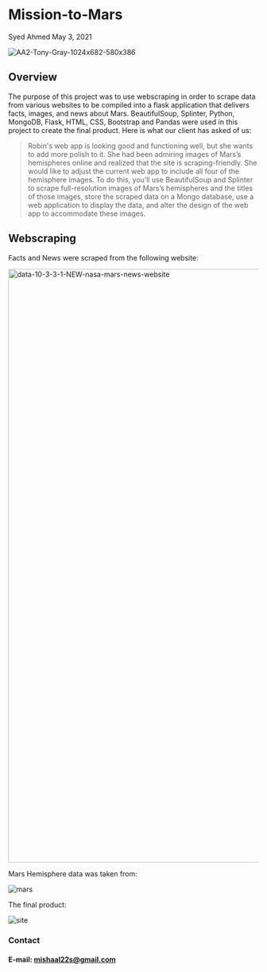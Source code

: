 # Mission-to-Mars

Syed Ahmed
May 3, 2021 

![AA2-Tony-Gray-1024x682-580x386](https://user-images.githubusercontent.com/45697471/116948697-2732cf80-ac4e-11eb-87b4-86e3b4825a1b.jpg)


## Overview 

The purpose of this project was to use webscraping in order to scrape data from various websites to be compiled into a flask application that delivers facts, images, and news about Mars. BeautifulSoup, Splinter, Python, MongoDB, Flask, HTML, CSS, Bootstrap and Pandas were used in this project to create the final product. Here is what our client has asked of us: 

> Robin's web app is looking good and functioning well, but she wants to add more polish to it. She had been admiring images of Mars’s hemispheres online and realized that the site is scraping-friendly. She would like to adjust the current web app to include all four of the hemisphere images. To do this, you’ll use BeautifulSoup and Splinter to scrape full-resolution images of Mars’s hemispheres and the titles of those images, store the scraped data on a Mongo database, use a web application to display the data, and alter the design of the web app to accommodate these images.

## Webscraping 

Facts and News were scraped from the following website: 

<img width="1192" alt="data-10-3-3-1-NEW-nasa-mars-news-website" src="https://user-images.githubusercontent.com/45697471/116949100-3fefb500-ac4f-11eb-8edb-5979f36a5ab3.png">

Mars Hemisphere data was taken from: 

![mars](https://user-images.githubusercontent.com/45697471/116949159-6dd4f980-ac4f-11eb-95e6-feacfb5656a8.png)

The final product: 

![site](https://user-images.githubusercontent.com/45697471/116949282-bee4ed80-ac4f-11eb-8336-71ef8c49279b.png)

### Contact 
#### E-mail: mishaal22s@gmail.com

